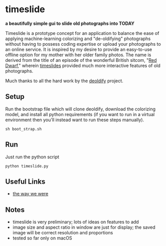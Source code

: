 # timeslide

__a beautifully simple gui to slide old photographs into TODAY__

Timeslide is a prototype concept for an application to balance the ease of applying machine-learning colorizing and "de-oldifying" photographs without having to possess coding expertise or upload your photographs to an online service. It is inspired by my desire to provide an easy-to-use offline option for my mother with her older family photos. The name is derived from the title of an episode of the wonderful British sitcom, "[Red Dwarf](https://www.reddwarf.co.uk/news/index.cfm)," wherein [timeslides](https://en.wikipedia.org/wiki/Timeslides) provided much more interactive features of old photographs.

Much thanks to all the hard work by the [deoldify](https://github.com/jantic/DeOldify) project.

## Setup

Run the bootstrap file which will clone deoldify, download the colorizing model, and install all python requirements (if you want to run in a virtual environment then you'll instead want to run these steps manually).

```
sh boot_strap.sh
```

## Run

Just run the python script

```
python timeslide.py
```

## Useful Links

- [the way we were](https://www.reddit.com/r/TheWayWeWere/)

## Notes

- timeslide is very preliminary; lots of ideas on features to add
- image size and aspect ratio in window are just for display; the saved image will be correct resolution and proportions
- tested so far only on macOS